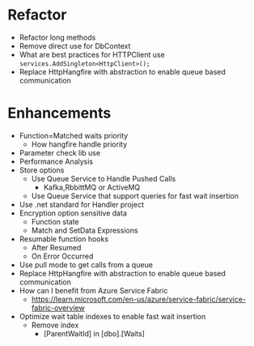 ﻿
# Refactor
* Refactor long methods
* Remove direct use for DbContext
* What are best practices for HTTPClient use `services.AddSingleton<HttpClient>();`
* Replace HttpHangfire with abstraction to enable queue based communication


# Enhancements
* Function=Matched waits priority
	* How hangfire handle priority
* Parameter check lib use
* Performance Analysis
* Store options
	* Use Queue Service to Handle Pushed Calls
		* Kafka,RbbittMQ or ActiveMQ
	* Use Queue Service that support queries for fast wait insertion
* Use .net standard for Handler project
* Encryption option sensitive data
	* Function state
	* Match and SetData Expressions
* Resumable function hooks
	* After Resumed
	* On Error Occurred
* Use pull mode to get calls from a queue
* Replace HttpHangfire with abstraction to enable queue based communication
* How can I benefit from Azure Service Fabric
	* https://learn.microsoft.com/en-us/azure/service-fabric/service-fabric-overview
* Optimize wait table indexes to enable fast wait insertion
	* Remove index 
		* [ParentWaitId] in [dbo].[Waits]